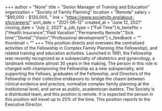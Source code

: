 +++
author = "None"
title = "Senior Manager of Training and Education"
organization = "Society of Family Planning"
location = "Remote"
salary = "$90,000 - $120,000, "
link = "https://www.societyfp.org/about-sfp/careers/"
sort_date = "2021-06-12"
created_at = "June 12, 2021"
closing_date = "July 2, 2021"
a_job_type = ["Full Time"]
b_benefits = ["Health Insurance","Paid Vacation","Permanently Remote","Sick time","Dental","Vision","Professional development"]
c_feedback = ""
thumbnail = ""
+++
This position directs and oversees the centralized activities of the Fellowship in Complex Family Planning (the Fellowship), and related training and education activities. Launched in 1991, the Fellowship was recently recognized as a subspecialty of obstetrics and gynecology, a landmark milestone almost 30 years in the making. The person in this role is charged with championing the Fellowship as a new subspecialty, and supporting the Fellows, graduates of the Fellowship, and Directors of the Fellowship in their collective endeavors to: bridge the chasm between clinical evidence and practice, normalize complex family planning at the institutional level, and serve as public, academician leaders. The Society is a distributed team, and this position is remote. It is expected the person in this position will travel up to 25% of the time. This position reports to the Executive Director.